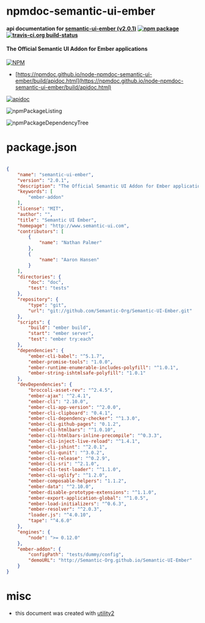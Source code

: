 # npmdoc-semantic-ui-ember

#### api documentation for  [semantic-ui-ember (v2.0.1)](http://www.semantic-ui.com)  [![npm package](https://img.shields.io/npm/v/npmdoc-semantic-ui-ember.svg?style=flat-square)](https://www.npmjs.org/package/npmdoc-semantic-ui-ember) [![travis-ci.org build-status](https://api.travis-ci.org/npmdoc/node-npmdoc-semantic-ui-ember.svg)](https://travis-ci.org/npmdoc/node-npmdoc-semantic-ui-ember)

#### The Official Semantic UI Addon for Ember applications

[![NPM](https://nodei.co/npm/semantic-ui-ember.png?downloads=true&downloadRank=true&stars=true)](https://www.npmjs.com/package/semantic-ui-ember)

- [https://npmdoc.github.io/node-npmdoc-semantic-ui-ember/build/apidoc.html](https://npmdoc.github.io/node-npmdoc-semantic-ui-ember/build/apidoc.html)

[![apidoc](https://npmdoc.github.io/node-npmdoc-semantic-ui-ember/build/screenCapture.buildCi.browser.%252Ftmp%252Fbuild%252Fapidoc.html.png)](https://npmdoc.github.io/node-npmdoc-semantic-ui-ember/build/apidoc.html)

![npmPackageListing](https://npmdoc.github.io/node-npmdoc-semantic-ui-ember/build/screenCapture.npmPackageListing.svg)

![npmPackageDependencyTree](https://npmdoc.github.io/node-npmdoc-semantic-ui-ember/build/screenCapture.npmPackageDependencyTree.svg)



# package.json

```json

{
    "name": "semantic-ui-ember",
    "version": "2.0.1",
    "description": "The Official Semantic UI Addon for Ember applications",
    "keywords": [
        "ember-addon"
    ],
    "license": "MIT",
    "author": "",
    "title": "Semantic UI Ember",
    "homepage": "http://www.semantic-ui.com",
    "contributors": [
        {
            "name": "Nathan Palmer"
        },
        {
            "name": "Aaron Hansen"
        }
    ],
    "directories": {
        "doc": "doc",
        "test": "tests"
    },
    "repository": {
        "type": "git",
        "url": "git://github.com/Semantic-Org/Semantic-UI-Ember.git"
    },
    "scripts": {
        "build": "ember build",
        "start": "ember server",
        "test": "ember try:each"
    },
    "dependencies": {
        "ember-cli-babel": "^5.1.7",
        "ember-promise-tools": "1.0.0",
        "ember-runtime-enumerable-includes-polyfill": "^1.0.1",
        "ember-string-ishtmlsafe-polyfill": "1.0.1"
    },
    "devDependencies": {
        "broccoli-asset-rev": "^2.4.5",
        "ember-ajax": "^2.4.1",
        "ember-cli": "2.10.0",
        "ember-cli-app-version": "^2.0.0",
        "ember-cli-clipboard": "0.4.1",
        "ember-cli-dependency-checker": "^1.3.0",
        "ember-cli-github-pages": "0.1.2",
        "ember-cli-htmlbars": "^1.0.10",
        "ember-cli-htmlbars-inline-precompile": "^0.3.3",
        "ember-cli-inject-live-reload": "^1.4.1",
        "ember-cli-jshint": "^2.0.1",
        "ember-cli-qunit": "^3.0.2",
        "ember-cli-release": "^0.2.9",
        "ember-cli-sri": "^2.1.0",
        "ember-cli-test-loader": "^1.1.0",
        "ember-cli-uglify": "^1.2.0",
        "ember-composable-helpers": "1.1.2",
        "ember-data": "^2.10.0",
        "ember-disable-prototype-extensions": "^1.1.0",
        "ember-export-application-global": "^1.0.5",
        "ember-load-initializers": "^0.6.3",
        "ember-resolver": "^2.0.3",
        "loader.js": "^4.0.10",
        "tape": "^4.6.0"
    },
    "engines": {
        "node": ">= 0.12.0"
    },
    "ember-addon": {
        "configPath": "tests/dummy/config",
        "demoURL": "http://Semantic-Org.github.io/Semantic-UI-Ember"
    }
}
```



# misc
- this document was created with [utility2](https://github.com/kaizhu256/node-utility2)
